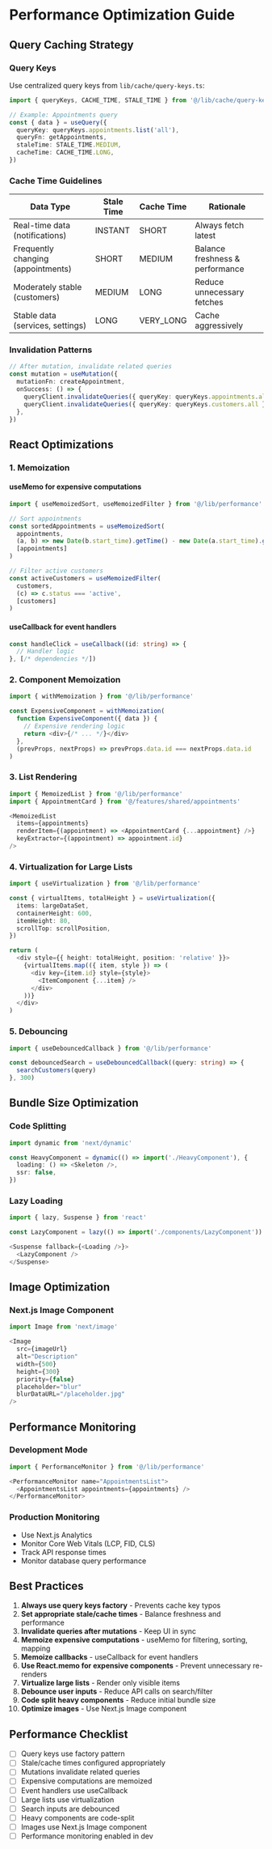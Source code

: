 # Performance Optimization Guide

## Query Caching Strategy

### Query Keys
Use centralized query keys from `lib/cache/query-keys.ts`:

```typescript
import { queryKeys, CACHE_TIME, STALE_TIME } from '@/lib/cache/query-keys'

// Example: Appointments query
const { data } = useQuery({
  queryKey: queryKeys.appointments.list('all'),
  queryFn: getAppointments,
  staleTime: STALE_TIME.MEDIUM,
  cacheTime: CACHE_TIME.LONG,
})
```

### Cache Time Guidelines

| Data Type | Stale Time | Cache Time | Rationale |
|-----------|-----------|------------|-----------|
| Real-time data (notifications) | INSTANT | SHORT | Always fetch latest |
| Frequently changing (appointments) | SHORT | MEDIUM | Balance freshness & performance |
| Moderately stable (customers) | MEDIUM | LONG | Reduce unnecessary fetches |
| Stable data (services, settings) | LONG | VERY_LONG | Cache aggressively |

### Invalidation Patterns

```typescript
// After mutation, invalidate related queries
const mutation = useMutation({
  mutationFn: createAppointment,
  onSuccess: () => {
    queryClient.invalidateQueries({ queryKey: queryKeys.appointments.all })
    queryClient.invalidateQueries({ queryKey: queryKeys.customers.all })
  },
})
```

## React Optimizations

### 1. Memoization

#### useMemo for expensive computations
```typescript
import { useMemoizedSort, useMemoizedFilter } from '@/lib/performance'

// Sort appointments
const sortedAppointments = useMemoizedSort(
  appointments,
  (a, b) => new Date(b.start_time).getTime() - new Date(a.start_time).getTime(),
  [appointments]
)

// Filter active customers
const activeCustomers = useMemoizedFilter(
  customers,
  (c) => c.status === 'active',
  [customers]
)
```

#### useCallback for event handlers
```typescript
const handleClick = useCallback((id: string) => {
  // Handler logic
}, [/* dependencies */])
```

### 2. Component Memoization

```typescript
import { withMemoization } from '@/lib/performance'

const ExpensiveComponent = withMemoization(
  function ExpensiveComponent({ data }) {
    // Expensive rendering logic
    return <div>{/* ... */}</div>
  },
  (prevProps, nextProps) => prevProps.data.id === nextProps.data.id
)
```

### 3. List Rendering

```typescript
import { MemoizedList } from '@/lib/performance'
import { AppointmentCard } from '@/features/shared/appointments'

<MemoizedList
  items={appointments}
  renderItem={(appointment) => <AppointmentCard {...appointment} />}
  keyExtractor={(appointment) => appointment.id}
/>
```

### 4. Virtualization for Large Lists

```typescript
import { useVirtualization } from '@/lib/performance'

const { virtualItems, totalHeight } = useVirtualization({
  items: largeDataSet,
  containerHeight: 600,
  itemHeight: 80,
  scrollTop: scrollPosition,
})

return (
  <div style={{ height: totalHeight, position: 'relative' }}>
    {virtualItems.map(({ item, style }) => (
      <div key={item.id} style={style}>
        <ItemComponent {...item} />
      </div>
    ))}
  </div>
)
```

### 5. Debouncing

```typescript
import { useDebouncedCallback } from '@/lib/performance'

const debouncedSearch = useDebouncedCallback((query: string) => {
  searchCustomers(query)
}, 300)
```

## Bundle Size Optimization

### Code Splitting
```typescript
import dynamic from 'next/dynamic'

const HeavyComponent = dynamic(() => import('./HeavyComponent'), {
  loading: () => <Skeleton />,
  ssr: false,
})
```

### Lazy Loading
```typescript
import { lazy, Suspense } from 'react'

const LazyComponent = lazy(() => import('./components/LazyComponent'))

<Suspense fallback={<Loading />}>
  <LazyComponent />
</Suspense>
```

## Image Optimization

### Next.js Image Component
```typescript
import Image from 'next/image'

<Image
  src={imageUrl}
  alt="Description"
  width={500}
  height={300}
  priority={false}
  placeholder="blur"
  blurDataURL="/placeholder.jpg"
/>
```

## Performance Monitoring

### Development Mode
```typescript
import { PerformanceMonitor } from '@/lib/performance'

<PerformanceMonitor name="AppointmentsList">
  <AppointmentsList appointments={appointments} />
</PerformanceMonitor>
```

### Production Monitoring
- Use Next.js Analytics
- Monitor Core Web Vitals (LCP, FID, CLS)
- Track API response times
- Monitor database query performance

## Best Practices

1. **Always use query keys factory** - Prevents cache key typos
2. **Set appropriate stale/cache times** - Balance freshness and performance
3. **Invalidate queries after mutations** - Keep UI in sync
4. **Memoize expensive computations** - useMemo for filtering, sorting, mapping
5. **Memoize callbacks** - useCallback for event handlers
6. **Use React.memo for expensive components** - Prevent unnecessary re-renders
7. **Virtualize large lists** - Render only visible items
8. **Debounce user inputs** - Reduce API calls on search/filter
9. **Code split heavy components** - Reduce initial bundle size
10. **Optimize images** - Use Next.js Image component

## Performance Checklist

- [ ] Query keys use factory pattern
- [ ] Stale/cache times configured appropriately
- [ ] Mutations invalidate related queries
- [ ] Expensive computations are memoized
- [ ] Event handlers use useCallback
- [ ] Large lists use virtualization
- [ ] Search inputs are debounced
- [ ] Heavy components are code-split
- [ ] Images use Next.js Image component
- [ ] Performance monitoring enabled in dev

